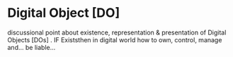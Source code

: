 # Digital Object [DO]
discussional point about existence, representation &amp; presentation of Digital Objects [DOs]
.
IF Existsthen in digital world how to own, control, manage and... be liable...
